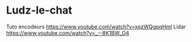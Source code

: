 # Ludz-le-chat

Tuto encodeurs https://www.youtube.com/watch?v=xqzWQgpqHmI
Lidar https://www.youtube.com/watch?v=_--8K1BW_O4

